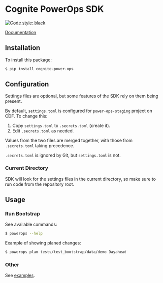 Cognite PowerOps SDK
==========================
[![Code style: black](https://img.shields.io/badge/code%20style-black-000000.svg)](https://github.com/ambv/black)

[Documentation](https://cognite-power-ops-sdk.readthedocs-hosted.com/en/latest/)

## Installation

To install this package:
```bash
$ pip install cognite-power-ops
```


## Configuration

Settings files are optional, but some features of the SDK rely on them being present.

By default, `settings.toml` is configured for `power-ops-staging` project on CDF. To change this:
  1. Copy `settings.toml` to `.secrets.toml` (create it).
  2. Edit `.secrets.toml` as needed.

Values from the two files are merged together, with those from `.secrets.toml` taking precedence.

`.secrets.toml` is ignored by Git, but `settings.toml` is not.


### Current Directory

SDK will look for the settings files in the current directory, so make sure to run code from the repository root.


## Usage

### Run Bootstrap

See available commands:

```bash
$ powerops --help
```

Example of showing planed changes:

```bash
$ powerops plan tests/test_bootstrap/data/demo Dayahead
```


### Other

See [examples](examples).
